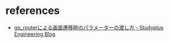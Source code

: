 # references

- [go_routerによる画面遷移時のパラメーターの渡し方 - Studyplus Engineering Blog](https://tech.studyplus.co.jp/entry/2023/12/18/100000)
